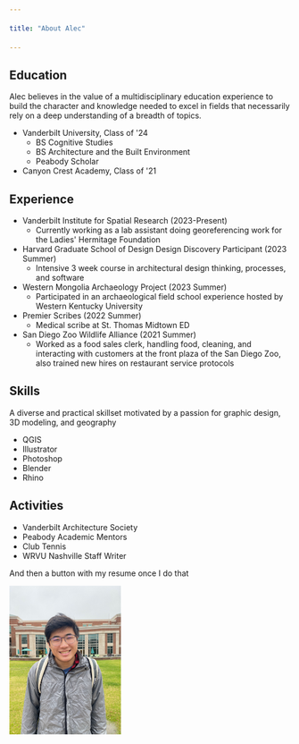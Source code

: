 ```yaml
---

title: "About Alec"

---
```

    
## Education

Alec believes in the value of a multidisciplinary education experience to build the character and knowledge needed to excel in fields that necessarily rely on a deep understanding of a breadth of topics.

* Vanderbilt University, Class of '24
  * BS Cognitive Studies
  * BS Architecture and the Built Environment
  * Peabody Scholar
* Canyon Crest Academy, Class of '21

## Experience

* Vanderbilt Institute for Spatial Research (2023-Present)
  * Currently working as a lab assistant doing georeferencing work for the Ladies' Hermitage Foundation
* Harvard Graduate School of Design Design Discovery Participant (2023 Summer)
  * Intensive 3 week course in architectural design thinking, processes, and software
* Western Mongolia Archaeology Project (2023 Summer)
  * Participated in an archaeological field school experience hosted by Western Kentucky University
* Premier Scribes (2022 Summer)
  * Medical scribe at St. Thomas Midtown ED
* San Diego Zoo Wildlife Alliance (2021 Summer)
  * Worked as a food sales clerk, handling food, cleaning, and interacting with customers at the front plaza of the San Diego Zoo, also trained new hires on restaurant service protocols

## Skills

A diverse and practical skillset motivated by a passion for graphic design, 3D modeling, and geography 

* QGIS
* Illustrator
* Photoshop
* Blender
* Rhino

##  Activities

* Vanderbilt Architecture Society
* Peabody Academic Mentors
* Club Tennis
* WRVU Nashville Staff Writer

And then a button with my resume once I do that

<img src="/assets/img/IMG_2597.jpg" alt="Alec Cheng" style="width:200px;"/>
